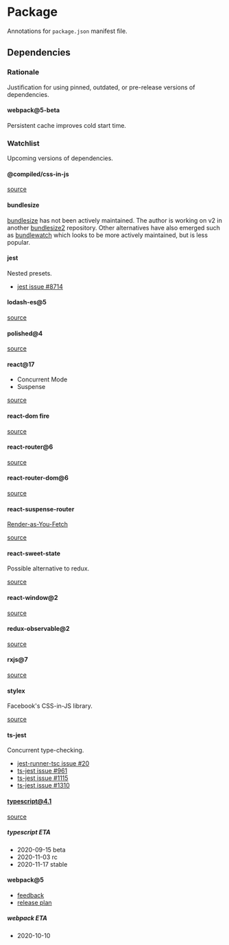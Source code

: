 # Package

Annotations for `package.json` manifest file.

## Dependencies

### Rationale

Justification for using pinned, outdated, or pre-release versions of dependencies.

#### webpack@5-beta

Persistent cache improves cold start time.

### Watchlist

Upcoming versions of dependencies.

#### @compiled/css-in-js

[source](https://github.com/atlassian-labs/compiled-css-in-js)

#### bundlesize

[bundlesize](https://github.com/siddharthkp/bundlesize) has not been actively maintained.
The author is working on v2 in another [bundlesize2](https://github.com/siddharthkp/bundlesize2) repository.
Other alternatives have also emerged such as [bundlewatch](https://github.com/bundlewatch/bundlewatch) which looks to be more actively maintained, but is less popular.

#### jest

Nested presets.

- [jest issue #8714](https://github.com/facebook/jest/issues/8714)

#### lodash-es@5

[source](https://github.com/lodash/lodash/wiki/Roadmap)

#### polished@4

[source](https://github.com/styled-components/polished/issues/397)

#### react@17

- Concurrent Mode
- Suspense

[source](https://github.com/facebook/react/milestone/40)

#### react-dom fire

[source](https://github.com/facebook/react/issues/13525)

#### react-router@6

[source](https://github.com/ReactTraining/react-router/releases/tag/v6.0.0-alpha.0)

#### react-router-dom@6

[source](https://github.com/ReactTraining/react-router/releases/tag/v6.0.0-alpha.0)

#### react-suspense-router

[Render-as-You-Fetch](https://reactjs.org/docs/concurrent-mode-suspense.html#approach-3-render-as-you-fetch-using-suspense)

[source](https://github.com/dai-shi/react-suspense-router)

#### react-sweet-state

Possible alternative to redux.

[source](https://github.com/atlassian/react-sweet-state)

#### react-window@2

[source](https://github.com/bvaughn/react-window/issues/302)

#### redux-observable@2

[source](https://github.com/redux-observable/redux-observable/blob/master/CHANGELOG.md#200-alpha0-2019-11-14)

#### rxjs@7

[source](https://github.com/ReactiveX/rxjs/issues/5180)

#### stylex

Facebook's CSS-in-JS library.

[source](https://www.youtube.com/watch?v=9JZHodNR184)

#### ts-jest

Concurrent type-checking.

- [jest-runner-tsc issue #20](https://github.com/azz/jest-runner-tsc/issues/20)
- [ts-jest issue #961](https://github.com/kulshekhar/ts-jest/issues/961)
- [ts-jest issue #1115](https://github.com/kulshekhar/ts-jest/issues/1115)
- [ts-jest issue #1310](https://github.com/kulshekhar/ts-jest/issues/1310)

#### typescript@4.1

[source](https://github.com/microsoft/TypeScript/issues/40124)

##### typescript ETA

- 2020-09-15 beta
- 2020-11-03 rc
- 2020-11-17 stable

#### webpack@5

- [feedback](https://github.com/webpack/webpack/issues/9802)
- [release plan](https://github.com/webpack/webpack/issues/11406)

##### webpack ETA

- 2020-10-10
